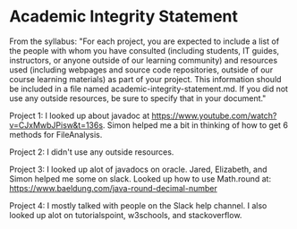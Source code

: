 # Academic Integrity Statement

From the syllabus: "For each project, you are expected to include a list of the people with whom you have consulted (including students, IT guides, instructors, or anyone outside of our learning community) and resources used (including webpages and source code repositories, outside of our course learning materials) as part of your project. This information should be included in a file named academic-integrity-statement.md. If you did not use any outside resources, be sure to specify that in your document."

Project 1:
I looked up about javadoc at https://www.youtube.com/watch?v=CJxMwbJPisw&t=136s.
Simon helped me a bit in thinking of how to get 6 methods for FileAnalysis.

Project 2:
I didn't use any outside resources.

Project 3:
I looked up alot of javadocs on oracle. Jared, Elizabeth, and Simon helped me 
some on slack. Looked up how to use Math.round at: 
https://www.baeldung.com/java-round-decimal-number

Project 4:
I mostly talked with people on the Slack help channel. I also looked up alot
on tutorialspoint, w3schools, and stackoverflow.